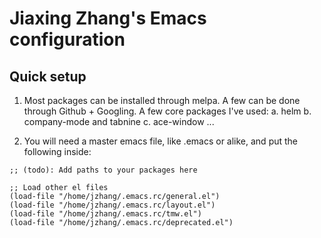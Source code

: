 # Jiaxing Zhang's Emacs configuration

## Quick setup

1. Most packages can be installed through melpa. A few can be done through Github + Googling. A few core packages I've used:
a. helm
b. company-mode and tabnine
c. ace-window
...

2. You will need a master emacs file, like .emacs or alike, and put the following inside:

```elisp
;; (todo): Add paths to your packages here

;; Load other el files
(load-file "/home/jzhang/.emacs.rc/general.el")
(load-file "/home/jzhang/.emacs.rc/layout.el")
(load-file "/home/jzhang/.emacs.rc/tmw.el")
(load-file "/home/jzhang/.emacs.rc/deprecated.el")
```
